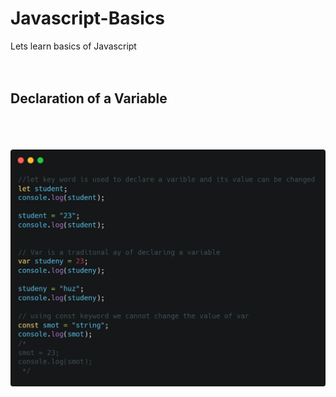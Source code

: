 # Javascript-Basics
Lets learn basics of Javascript 
<br><br><br>
<h2>Declaration of a Variable</h2>
<br><br><br>
<img src="js basics.png">
